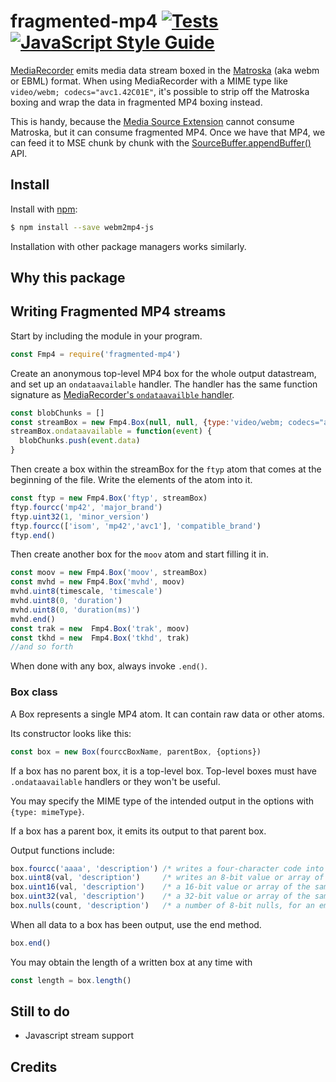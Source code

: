 # fragmented-mp4 [![Tests](https://github.com/OllieJones/webm2mp4-js/actions/workflows/node.js.yml/badge.svg)](https://github.com/OllieJones/fragmented-mp4-output/actions/workflows/node.js.yml) [![JavaScript Style Guide](https://img.shields.io/badge/code_style-standard-brightgreen.svg)](https://standardjs.com) 

[MediaRecorder](https://developer.mozilla.org/en-US/docs/Web/API/MediaRecorder) emits
media data stream boxed in the 
[Matroska](https://www.matroska.org/technical/elements.html) (aka webm or EBML)
format. 
When using MediaRecorder with a MIME type like `video/webm; codecs="avc1.42C01E"`,
it's possible to strip off the Matroska boxing and wrap the data in 
fragmented MP4 boxing instead.

This is handy, because the [Media Source Extension](https://developer.mozilla.org/en-US/docs/Web/API/Media_Source_Extensions_API)
cannot consume Matroska, but it can consume fragmented MP4.  Once we have that MP4, 
we can feed it to MSE chunk by chunk with the 
[SourceBuffer.appendBuffer()](https://developer.mozilla.org/en-US/docs/Web/API/SourceBuffer/appendBuffer) API. 

## Install

Install with [npm](https://www.npmjs.com/):

```sh
$ npm install --save webm2mp4-js
```

Installation with other package managers works similarly.

## Why this package
 
## Writing Fragmented MP4 streams

Start by including the module in your program.

```js
const Fmp4 = require('fragmented-mp4')
```

Create an anonymous top-level MP4 box for the whole output datastream,
and set up an `ondataavailable` handler. The handler has the
same function signature as
[MediaRecorder's `ondataavailble` handler](https://developer.mozilla.org/en-US/docs/Web/API/MediaRecorder/ondataavailable). 


```js
const blobChunks = []
const streamBox = new Fmp4.Box(null, null, {type:'video/webm; codecs="avc1.42C01E"'})
streamBox.ondataavailable = function(event) {
  blobChunks.push(event.data)
}
```

Then create a box within the streamBox for the `ftyp` atom that comes at the beginning
of the file.  Write the elements of the atom into it.

```js
const ftyp = new Fmp4.Box('ftyp', streamBox)
ftyp.fourcc('mp42', 'major_brand')
ftyp.uint32(1, 'minor_version')
ftyp.fourcc(['isom', 'mp42','avc1'], 'compatible_brand')
ftyp.end()
```

Then create another box for the `moov` atom and start filling it in.
```js
const moov = new Fmp4.Box('moov', streamBox)
const mvhd = new Fmp4.Box('mvhd', moov)
mvhd.uint8(timescale, 'timescale')
mvhd.uint8(0, 'duration')
mvhd.uint8(0, 'duration(ms)')
mvhd.end()
const trak = new  Fmp4.Box('trak', moov)
const tkhd = new  Fmp4.Box('tkhd', trak)
//and so forth
```

When done with any box, always invoke `.end()`.

### Box class

A Box represents a single MP4 atom. It can contain raw data or other atoms.

Its constructor looks like this:

```js
const box = new Box(fourccBoxName, parentBox, {options})
```

If a box has no parent box, it is a top-level box.
Top-level boxes must have `.ondataavailable` handlers or they won't be useful.

You may specify the MIME type of the intended output in the options with 
`{type: mimeType}`.

If a box has a parent box, it emits its output to that parent box.

Output functions include:

```js
box.fourcc('aaaa', 'description') /* writes a four-character code into the box */
box.uint8(val, 'description')     /* writes an 8-bit value or array of 8-bit values to the box */
box.uint16(val, 'description')    /* a 16-bit value or array of the same */
box.uint32(val, 'description')    /* a 32-bit value or array of the same */
box.nulls(count, 'description')   /* a number of 8-bit nulls, for an empty box, as needed */
```

When all data to a box has been output, use the end method.
```js
box.end()
```

You may obtain the length of a written box at any time with 

```js
const length = box.length()
```



## Still to do

* Javascript stream support

## Credits

